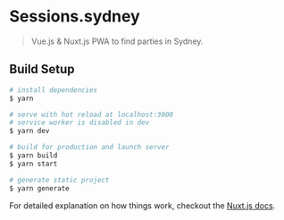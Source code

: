 # Sessions.sydney

> Vue.js & Nuxt.js PWA to find parties in Sydney.

## Build Setup

```bash
# install dependencies
$ yarn

# serve with hot reload at localhost:3000
# service worker is disabled in dev
$ yarn dev

# build for production and launch server
$ yarn build
$ yarn start

# generate static project
$ yarn generate
```

For detailed explanation on how things work, checkout the [Nuxt.js docs](https://github.com/nuxt/nuxt.js).

